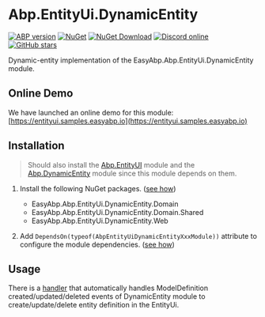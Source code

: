 # Abp.EntityUi.DynamicEntity

[![ABP version](https://img.shields.io/badge/dynamic/xml?style=flat-square&color=yellow&label=abp&query=%2F%2FProject%2FPropertyGroup%2FAbpVersion&url=https%3A%2F%2Fraw.githubusercontent.com%2FEasyAbp%2FAbp.EntityUi%2Fmaster%2FDirectory.Build.props)](https://abp.io)
[![NuGet](https://img.shields.io/nuget/v/EasyAbp.Abp.EntityUi.DynamicEntity.Domain.Shared.svg?style=flat-square)](https://www.nuget.org/packages/EasyAbp.Abp.EntityUi.DynamicEntity.Domain.Shared)
[![NuGet Download](https://img.shields.io/nuget/dt/EasyAbp.Abp.EntityUi.DynamicEntity.Domain.Shared.svg?style=flat-square)](https://www.nuget.org/packages/EasyAbp.Abp.EntityUi.DynamicEntity.Domain.Shared)
[![Discord online](https://badgen.net/discord/online-members/S6QaezrCRq?label=Discord)](https://discord.gg/S6QaezrCRq)
[![GitHub stars](https://img.shields.io/github/stars/EasyAbp/Abp.EntityUi?style=social)](https://www.github.com/EasyAbp/Abp.EntityUi)

Dynamic-entity implementation of the EasyAbp.Abp.EntityUi.DynamicEntity module.

## Online Demo

We have launched an online demo for this module: [https://entityui.samples.easyabp.io](https://entityui.samples.easyabp.io)

## Installation

> Should also install the [Abp.EntityUI](/docs/README.md#installation) module and the [Abp.DynamicEntity](https://github.com/EasyAbp/Abp.DynamicEntity) module since this module depends on them.

1. Install the following NuGet packages. ([see how](https://github.com/EasyAbp/EasyAbpGuide/blob/master/docs/How-To.md#add-nuget-packages))

    * EasyAbp.Abp.EntityUi.DynamicEntity.Domain
    * EasyAbp.Abp.EntityUi.DynamicEntity.Domain.Shared
    * EasyAbp.Abp.EntityUi.DynamicEntity.Web

1. Add `DependsOn(typeof(AbpEntityUiDynamicEntityXxxModule))` attribute to configure the module dependencies. ([see how](https://github.com/EasyAbp/EasyAbpGuide/blob/master/docs/How-To.md#add-module-dependencies))

## Usage

There is a [handler](https://github.com/EasyAbp/Abp.EntityUi/blob/main/providers/dynamic-entity/EasyAbp.Abp.EntityUi.DynamicEntity.Domain/EasyAbp/Abp/EntityUi/DynamicEntity/EventHandlers/DynamicEntityModelDefinitionEventHandler.cs) that automatically handles ModelDefinition created/updated/deleted events of DynamicEntity module to create/update/delete entity definition in the EntityUi.